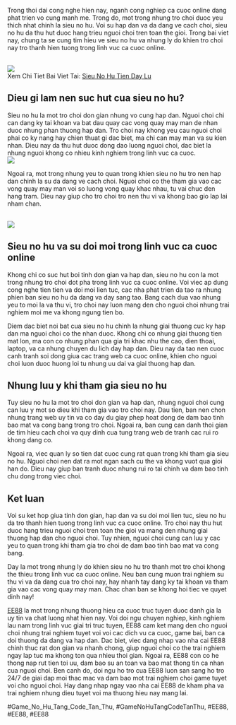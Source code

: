 <p>Trong thoi dai cong nghe hien nay, nganh cong nghiep ca cuoc online dang phat trien vo cung manh me. Trong do, mot trong nhung tro choi duoc yeu thich nhat chinh la sieu no hu. Voi su hap dan va da dang ve cach choi, sieu no hu da thu hut duoc hang trieu nguoi choi tren toan the gioi. Trong bai viet nay, chung ta se cung tim hieu ve sieu no hu va nhung ly do khien tro choi nay tro thanh hien tuong trong linh vuc ca cuoc online.</p><br><img src="https://ee88vn.wiki/wp-content/uploads/2025/04/Tai-Sao-No-Hu-Lai-Hap-Dan-Nguoi-Choi.png"></br>
Xem Chi Tiet Bai Viet Tai: <a href="https://ee88vn.wiki/sieu-no-hu-tien-day-lu/">Sieu No Hu Tien Day Lu</a><h2>Dieu gi lam nen suc hut cua sieu no hu?</h2><p>Sieu no hu la mot tro choi don gian nhung vo cung hap dan. Nguoi choi chi can dang ky tai khoan va bat dau quay cac vong quay may man de nhan duoc nhung phan thuong hap dan. Tro choi nay khong yeu cau nguoi choi phai co ky nang hay chien thuat gi dac biet, ma chi can may man va su kien nhan. Dieu nay da thu hut duoc dong dao luong nguoi choi, dac biet la nhung nguoi khong co nhieu kinh nghiem trong linh vuc ca cuoc.<br><img src="https://ee88vn.wiki/wp-content/uploads/2025/04/Sieu-No-Hu-Tien-Day-Lu-La-Gi.png"></br><p>Ngoai ra, mot trong nhung yeu to quan trong khien sieu no hu tro nen hap dan chinh la su da dang ve cach choi. Nguoi choi co the tham gia vao cac vong quay may man voi so luong vong quay khac nhau, tu vai chuc den hang tram. Dieu nay giup cho tro choi tro nen thu vi va khong bao gio lap lai nham chan.</p><br><img src="https://ee88vn.wiki/wp-content/uploads/2025/04/Tai-Sao-No-Hu-Lai-Hap-Dan-Nguoi-Choi.png"></br><h2>Sieu no hu va su doi moi trong linh vuc ca cuoc online</h2><p>Khong chi co suc hut boi tinh don gian va hap dan, sieu no hu con la mot trong nhung tro choi dot pha trong linh vuc ca cuoc online. Voi viec ap dung cong nghe tien tien va doi moi lien tuc, cac nha phat trien da tao ra nhung phien ban sieu no hu da dang va day sang tao. Bang cach dua vao nhung yeu to moi la va thu vi, tro choi nay luon mang den cho nguoi choi nhung trai nghiem moi me va khong ngung tien bo.<p>Diem dac biet noi bat cua sieu no hu chinh la nhung giai thuong cuc ky hap dan ma nguoi choi co the nhan duoc. Khong chi co nhung giai thuong tien mat lon, ma con co nhung phan qua gia tri khac nhu the cao, dien thoai, laptop, va ca nhung chuyen du lich day hap dan. Dieu nay da tao nen cuoc canh tranh soi dong giua cac trang web ca cuoc online, khien cho nguoi choi luon duoc huong loi tu nhung uu dai va giai thuong hap dan.</p><h2>Nhung luu y khi tham gia sieu no hu</h2><p>Tuy sieu no hu la mot tro choi don gian va hap dan, nhung nguoi choi cung can luu y mot so dieu khi tham gia vao tro choi nay. Dau tien, ban nen chon nhung trang web uy tin va co day du giay phep hoat dong de dam bao tinh bao mat va cong bang trong tro choi. Ngoai ra, ban cung can danh thoi gian de tim hieu cach choi va quy dinh cua tung trang web de tranh cac rui ro khong dang co.<p>Ngoai ra, viec quan ly so tien dat cuoc cung rat quan trong khi tham gia sieu no hu. Nguoi choi nen dat ra mot ngan sach cu the va khong vuot qua gioi han do. Dieu nay giup ban tranh duoc nhung rui ro tai chinh va dam bao tinh chu dong trong viec choi.</p><h2>Ket luan</h2><p>Voi su ket hop giua tinh don gian, hap dan va su doi moi lien tuc, sieu no hu da tro thanh hien tuong trong linh vuc ca cuoc online. Tro choi nay thu hut duoc hang trieu nguoi choi tren toan the gioi va mang den nhung giai thuong hap dan cho nguoi choi. Tuy nhien, nguoi choi cung can luu y cac yeu to quan trong khi tham gia tro choi de dam bao tinh bao mat va cong bang.</p><p>Day la mot trong nhung ly do khien sieu no hu tro thanh mot tro choi khong the thieu trong linh vuc ca cuoc online. Neu ban cung muon trai nghiem su thu vi va da dang cua tro choi nay, hay nhanh tay dang ky tai khoan va tham gia vao cac vong quay may man. Chac chan ban se khong hoi tiec ve quyet dinh nay!</p><p><a href="https://ee88vn.wiki/">EE88</a> la mot trong nhung thuong hieu ca cuoc truc tuyen duoc danh gia la uy tin va chat luong nhat hien nay. Voi doi ngu chuyen nghiep, kinh nghiem lau nam trong linh vuc giai tri truc tuyen, EE88 cam ket mang den cho nguoi choi nhung trai nghiem tuyet voi voi cac dich vu ca cuoc, game bai, ban ca doi thuong da dang va hap dan. Dac biet, viec dang nhap vao nha cai EE88 chinh thuc rat don gian va nhanh chong, giup nguoi choi co the trai nghiem ngay lap tuc ma khong ton qua nhieu thoi gian. Ngoai ra, EE88 con co he thong nap rut tien toi uu, dam bao su an toan va bao mat thong tin ca nhan cua nguoi choi. Ben canh do, doi ngu ho tro cua EE88 luon san sang ho tro 24/7 de giai dap moi thac mac va dam bao mot trai nghiem choi game tuyet voi cho nguoi choi. Hay dang nhap ngay vao nha cai EE88 de kham pha va trai nghiem nhung dieu tuyet voi ma thuong hieu nay mang lai.</p>
#Game_No_Hu_Tang_Code_Tan_Thu, #GameNoHuTangCodeTanThu, #EE88, #EE88, #EE88
